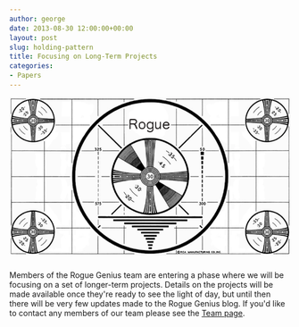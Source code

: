 ```yaml
---
author: george
date: 2013-08-30 12:00:00+00:00
layout: post
slug: holding-pattern
title: Focusing on Long-Term Projects
categories:
- Papers
---
```

<div style="padding-bottom:10px">
<img src="/images/posts/RogueTestPattern.png" width="800">
</div>

Members of the Rogue Genius team are entering a phase where we will be focusing on a set of longer-term projects.  Details on the projects will be made available once they're ready to see the light of day, but until then there will be very few updates made to the Rogue Genius blog.  If you'd like to contact any members of our team please see the <a href="pages/team.html">Team page</a>.
